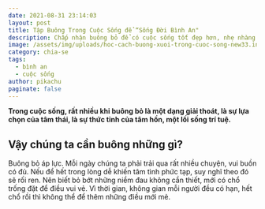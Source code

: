 ```yaml
---
date: 2021-08-31 23:14:03
layout: post
title: Tập Buông Trong Cuộc Sống để “Sống Đời Bình An"
description: Chấp nhận buông bỏ để có cuộc sống tốt đẹp hơn, nhẹ nhàng hơn
image: /assets/img/uploads/hoc-cach-buong-xuoi-trong-cuoc-song-new33.info_.png
category: chia-se
tags: 
  - bình an
  - cuộc sống
author: pikachu
paginate: false
---
```

**Trong cuộc sống, rất nhiều khi buông bỏ là một dạng giải thoát, là sự lựa chọn của tâm thái, là sự thức tỉnh của tâm hồn, một lối sống trí tuệ.**

## Vậy chúng ta cần buông những gì?

Buông bỏ áp lực. Mỗi ngày chúng ta phải trải qua rất nhiều chuyện, vui buồn có đủ. Nếu để hết trong lòng dễ khiến tâm tình phức tạp, suy nghĩ theo đó sẽ rối ren. Nên biết bỏ bớt những niềm đau không cần thiết, mới có chổ trống đặt để điều vui vẻ. Vì thời gian, không gian mỗi người đều có hạn, hết chổ rồi thì không thể để thêm những điều mới mẻ.